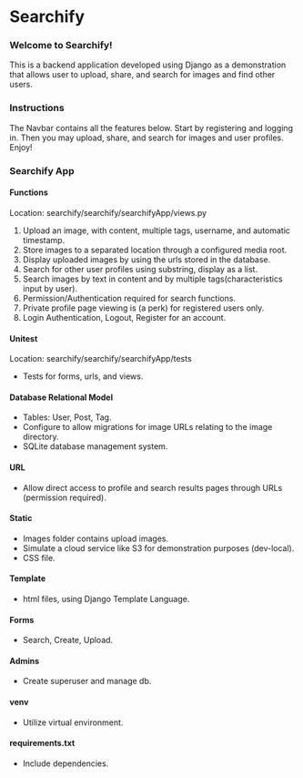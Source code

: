 # Searchify  

### Welcome to Searchify!  

This is a backend application developed using Django as a demonstration that allows user to upload, share, and search for images and find other users. 

### Instructions  

The Navbar contains all the features below. Start by registering and logging in. Then you may upload, share, and search for images and user profiles. Enjoy!   

### Searchify App  

#### Functions  
Location: searchify/searchify/searchifyApp/views.py  
1. Upload an image, with content, multiple tags, username, and automatic timestamp.  
2. Store images to a separated location through a configured media root.
3. Display uploaded images by using the urls stored in the database.    
4. Search for other user profiles using substring, display as a list.  
5. Search images by text in content and by multiple tags(characteristics input by user).  
6. Permission/Authentication required for search functions.  
7. Private profile page viewing is (a perk) for registered users only.   
8. Login Authentication, Logout, Register for an account.  

#### Unitest  
Location: searchify/searchify/searchifyApp/tests    
- Tests for forms, urls, and views.  

#### Database Relational Model  
- Tables: User, Post, Tag.  
- Configure to allow migrations for image URLs relating to the image directory.  
- SQLite database management system.  

#### URL  
- Allow direct access to profile and search results pages through URLs (permission required). 

#### Static  
- Images folder contains upload images. 
- Simulate a cloud service like S3 for demonstration purposes (dev-local).  
- CSS file.  

#### Template  
- html files, using Django Template Language.  

#### Forms  
- Search, Create, Upload.  

#### Admins  
- Create superuser and manage db.  

#### venv  
- Utilize virtual environment.  

#### requirements.txt  
- Include dependencies.  